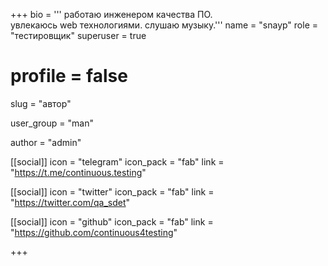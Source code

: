 +++
bio = '''
работаю инженером качества ПО. \
увлекаюсь web технологиями. слушаю музыку.'''
name = "snayp"
role = "тестировщик"
superuser = true
# profile = false
slug = "автор"

user_group = "man"

author = "admin"

[[social]]
  icon = "telegram"
  icon_pack = "fab"
  link = "https://t.me/continuous.testing"

[[social]]
  icon = "twitter"
  icon_pack = "fab"
  link = "https://twitter.com/qa_sdet"

[[social]]
  icon = "github"
  icon_pack = "fab"
  link = "https://github.com/continuous4testing"

+++
